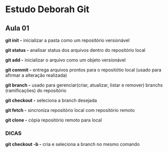 # Estudo Deborah Git
## Aula 01

**git init -** inicializar a pasta como um repositório versionável

**git status -** analisar status dos arquivos dentro do repositório local

**git add -** inicializar o arquivo como um objeto versionável

**git commit -** entrega arquivos prontos para o repositótio local (usado para afirmar a alteração realizada)

**git branch -** usado para gerenciar(criar, atualizar, listar e remover) branchs (ramificações) do repositório

**git checkout -** seleciona a branch desejada

**git fetch -** sincroniza repositório local com repositório remoto

**git clone -** cópia repositório remoto para local

### DICAS
**git checkout -b <nome-da-branch> -** cria e seleciona a branch no mesmo comando
